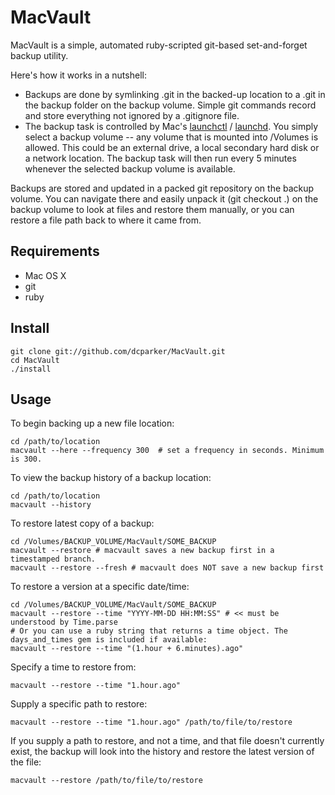 # MacVault

MacVault is a simple, automated ruby-scripted git-based set-and-forget backup utility.

Here's how it works in a nutshell:

- Backups are done by symlinking .git in the backed-up location to a .git in the backup folder on the backup volume. Simple git commands record and store everything not ignored by a .gitignore file.
- The backup task is controlled by Mac's [launchctl](http://developer.apple.com/mac/library/documentation/Darwin/Reference/ManPages/man1/launchctl.1.html) / [launchd](http://developer.apple.com/macosx/launchd.html). You simply select a backup volume -- any volume that is mounted into /Volumes is allowed. This could be an external drive, a local secondary hard disk or a network location. The backup task will then run every 5 minutes whenever the selected backup volume is available.

Backups are stored and updated in a packed git repository on the backup volume. You can navigate there and easily unpack it (git checkout .) on the backup volume to look at files and restore them manually, or you can restore a file path back to where it came from.

## Requirements

- Mac OS X
- git
- ruby

## Install

    git clone git://github.com/dcparker/MacVault.git
    cd MacVault
    ./install

## Usage

To begin backing up a new file location:

    cd /path/to/location
    macvault --here --frequency 300  # set a frequency in seconds. Minimum is 300.

To view the backup history of a backup location:

    cd /path/to/location
    macvault --history

To restore latest copy of a backup:

    cd /Volumes/BACKUP_VOLUME/MacVault/SOME_BACKUP
    macvault --restore # macvault saves a new backup first in a timestamped branch.
    macvault --restore --fresh # macvault does NOT save a new backup first
    
To restore a version at a specific date/time:

    cd /Volumes/BACKUP_VOLUME/MacVault/SOME_BACKUP
    macvault --restore --time "YYYY-MM-DD HH:MM:SS" # << must be understood by Time.parse
    # Or you can use a ruby string that returns a time object. The days_and_times gem is included if available:
    macvault --restore --time "(1.hour + 6.minutes).ago"

Specify a time to restore from:

    macvault --restore --time "1.hour.ago"

Supply a specific path to restore:

    macvault --restore --time "1.hour.ago" /path/to/file/to/restore

If you supply a path to restore, and not a time, and that file doesn't currently exist, the backup will look into the history and restore the latest version of the file:

    macvault --restore /path/to/file/to/restore
